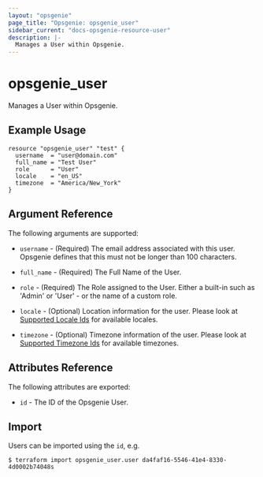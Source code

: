```yaml
---
layout: "opsgenie"
page_title: "Opsgenie: opsgenie_user"
sidebar_current: "docs-opsgenie-resource-user"
description: |-
  Manages a User within Opsgenie.
---
```


# opsgenie_user

Manages a User within Opsgenie.

## Example Usage

```hcl
resource "opsgenie_user" "test" {
  username  = "user@domain.com"
  full_name = "Test User"
  role      = "User"
  locale    = "en_US"
  timezone  = "America/New_York"
}
```

## Argument Reference

The following arguments are supported:

* `username` - (Required) The email address associated with this user. Opsgenie defines that this must not be longer than 100 characters.

* `full_name` - (Required) The Full Name of the User.

* `role` - (Required) The Role assigned to the User. Either a built-in such as 'Admin' or 'User' - or the name of a custom role.

* `locale` - (Optional) Location information for the user. Please look at [Supported Locale Ids](https://docs.opsgenie.com/docs/supported-locales) for available locales.

* `timezone` - (Optional) Timezone information of the user. Please look at [Supported Timezone Ids](https://docs.opsgenie.com/docs/supported-timezone-ids) for available timezones.

## Attributes Reference

The following attributes are exported:

* `id` - The ID of the Opsgenie User.

## Import

Users can be imported using the `id`, e.g.

`$ terraform import opsgenie_user.user da4faf16-5546-41e4-8330-4d0002b74048s`
